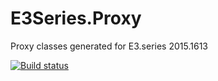 # E3Series.Proxy
Proxy classes generated for E3.series 2015.1613

[![Build status](https://ci.appveyor.com/api/projects/status/c7y5l8c4hwdadum4/branch/master?svg=true)](https://ci.appveyor.com/project/alex-buraykin/e3series-proxy/branch/master)
